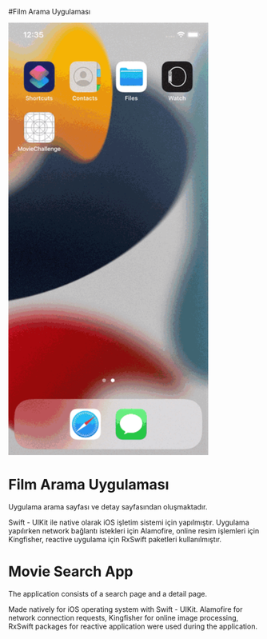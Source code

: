 
#Film Arama Uygulaması

<img src="movie.gif" alt="gif1" style="width:400px;"/>

# Film Arama Uygulaması

Uygulama arama sayfası ve detay sayfasından oluşmaktadır. 

Swift - UIKit ile native olarak iOS işletim sistemi için yapılmıştır. Uygulama yapılırken network bağlantı istekleri için Alamofire, online resim işlemleri için Kingfisher, reactive uygulama için RxSwift paketleri kullanılmıştır.


# Movie Search App

The application consists of a search page and a detail page.

Made natively for iOS operating system with Swift - UIKit. Alamofire for network connection requests, Kingfisher for online image processing, RxSwift packages for reactive application were used during the application.
